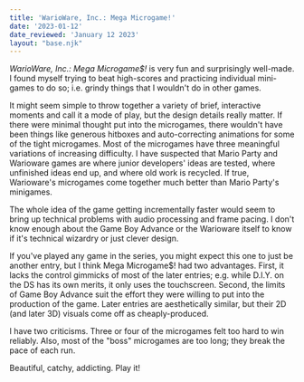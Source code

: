 ```yaml
---
title: 'WarioWare, Inc.: Mega Microgame!'
date: '2023-01-12'
date_reviewed: 'January 12 2023'
layout: "base.njk"
---
```


_WarioWare, Inc.: Mega Microgame$!_ is very fun and surprisingly well-made. I found myself trying to beat high-scores and practicing individual mini-games to do so; i.e. grindy things that I wouldn't do in other games.

It might seem simple to throw together a variety of brief, interactive moments and call it a mode of play, but the design details really matter. If there were minimal thought put into the microgames, there wouldn't have been things like generous hitboxes and auto-correcting animations for some of the tight microgames. Most of the microgames have three meaningful variations of increasing difficulty. I have suspected that Mario Party and Warioware games are where junior developers' ideas are tested, where unfinished ideas end up, and where old work is recycled. If true, Warioware's microgames come together much better than Mario Party's minigames.

The whole idea of the game getting incrementally faster would seem to bring up technical problems with audio processing and frame pacing. I don't know enough about the Game Boy Advance or the Warioware itself to know if it's technical wizardry or just clever design.

If you've played any game in the series, you might expect this one to just be another entry, but I think Mega Microgame$! had two advantages. First, it lacks the control gimmicks of most of the later entries; e.g. while D.I.Y. on the DS has its own merits, it only uses the touchscreen. Second, the limits of Game Boy Advance suit the effort they were willing to put into the production of the game. Later entries are aesthetically similar, but their 2D (and later 3D) visuals come off as cheaply-produced.

I have two criticisms. Three or four of the microgames felt too hard to win reliably. Also, most of the "boss" microgames are too long; they break the pace of each run.

Beautiful, catchy, addicting. Play it!